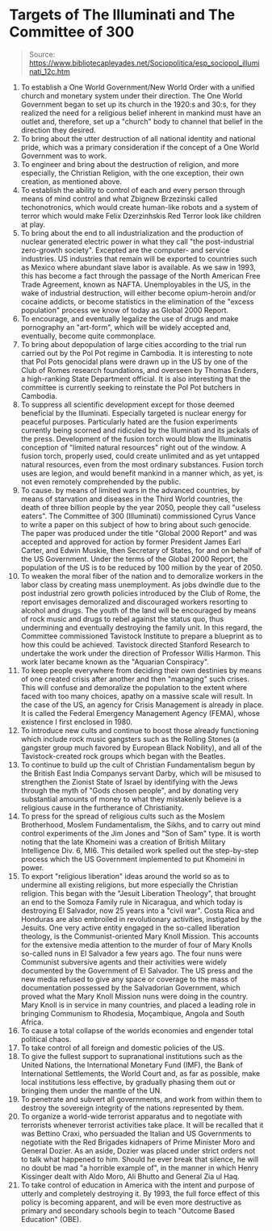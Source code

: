# Targets of The Illuminati and The Committee of 300

> Source: https://www.bibliotecapleyades.net/Sociopolitica/esp_sociopol_illuminati_12c.htm

1. To establish a
One World Government/New World Order with a unified church
and monetary system under their direction. The One World Government
began to set up its church in the 1920:s and 30:s, for they realized
the need for a religious belief inherent in mankind must have an
outlet and, therefore, set up a "church" body to channel that belief
in the direction they desired.
2. To bring about the utter destruction of all national
identity and national pride, which was a primary consideration if
the concept of a One World Government was to work.
3. To engineer and bring about the destruction of religion,
and more especially, the Christian Religion, with the one exception,
their own creation, as mentioned above.
4. To establish the ability to control of each and every
person through means of mind control and what
Zbignew
Brzezinski called techonotronics, which would create
human-like robots and a system of terror which would make Felix
Dzerzinhskis Red Terror look like children at play.
5. To bring about the end to all industrialization and the
production of nuclear generated electric power in what they call
"the post-industrial zero-growth society". Excepted are the
computer- and service industries. US industries that remain will be
exported to countries such as Mexico where abundant slave labor is
available. As we saw in 1993, this has become a fact through the
passage of the North American Free Trade Agreement, known as
NAFTA. Unemployables in the US, in the wake of industrial
destruction, will either become opium-heroin and/or cocaine addicts,
or become statistics in the elimination of the "excess population"
process we know of today as
Global 2000 Report.
6. To encourage, and eventually legalize the use of drugs
and make pornography an "art-form", which will be widely
accepted and, eventually, become quite commonplace.
7. To bring about depopulation of large cities
according to the trial run carried out by the Pol Pot regime in
Cambodia. It is interesting to note that Pol Pots genocidal
plans were drawn up in the US by one of the Club of Romes
research foundations, and overseen by Thomas Enders, a
high-ranking State Department official. It is also interesting that
the committee is currently seeking to reinstate the Pol Pot butchers
in Cambodia.
8. To suppress all scientific development except for those
deemed beneficial by the Illuminati. Especially targeted is nuclear
energy for peaceful purposes. Particularly hated are the fusion
experiments currently being scorned and ridiculed by the
Illuminati and its jackals of the press. Development of the fusion
torch would blow the Illuminatis conception of "limited natural
resources" right out of the window. A fusion torch, properly used,
could create unlimited and as yet untapped natural resources, even
from the most ordinary substances. Fusion torch uses are
legion, and would benefit mankind in a manner which, as yet, is not
even remotely comprehended by the public.
9. To cause. by means of limited wars in the advanced
countries, by means of starvation and diseases in the Third World
countries, the death of three billion people by the year
2050, people they call "useless eaters". The Committee of 300
(Illuminati) commissioned Cyrus Vance to write a paper on this
subject of how to bring about such genocide. The paper was produced
under the title "Global
2000 Report" and was accepted and approved for action by
former President James Earl Carter, and Edwin Muskie,
then Secretary of States, for and on behalf of the US Government.
Under the terms of the
Global 2000 Report, the population of the US is to be reduced by 100 million by the year
of 2050.
10. To weaken the moral fiber of the nation and to demoralize
workers in the labor class by creating mass unemployment. As jobs
dwindle due to the post industrial zero growth policies introduced
by the Club of Rome, the report envisages demoralized and
discouraged workers resorting to alcohol and drugs. The youth of the
land will be encouraged by means of rock music and drugs to rebel
against the status quo, thus undermining and eventually destroying
the family unit. In this regard, the Committee commissioned
Tavistock Institute to prepare a blueprint as to how this could
be achieved. Tavistock directed Stanford Research to undertake the
work under the direction of Professor Willis Harmon. This
work later became known as the "Aquarian
Conspiracy".
11. To keep people everywhere from deciding their own
destinies by means of one created crisis after another
and then "managing" such crises. This will confuse and demoralize
the population to the extent where faced with too many choices,
apathy on a massive scale will result. In the case of the US, an
agency for Crisis Management is already in place. It is called the
Federal Emergency Management Agency
(FEMA), whose existence I first enclosed in 1980.
12. To introduce new cults and continue to boost those
already functioning which include rock music gangsters such as the
Rolling Stones (a gangster group much favored by European Black
Nobility), and all of the Tavistock-created rock groups which
began with the Beatles.
13. To continue to build up the cult of Christian
Fundamentalism begun by the British East India Companys servant
Darby, which will be misused to strengthen the Zionist State of
Israel by identifying with the Jews through the myth of "Gods
chosen people", and by donating very substantial amounts of
money to what they mistakenly believe is a religious cause in the
furtherance of Christianity.
14. To press for the spread of religious cults such as the
Moslem Brotherhood, Moslem Fundamentalism, the Sikhs,
and to carry out mind control experiments of the Jim Jones and "Son
of Sam" type. It is worth noting that the late Khomeini was a
creation of British Military Intelligence Div. 6, MI6. This detailed
work spelled out the step-by-step process which the US Government
implemented to put Khomeini in power.
15. To export "religious liberation" ideas around the world
so as to undermine all existing religions, but more especially the
Christian religion. This began with the "Jesuit Liberation
Theology", that brought an end to the Somoza Family rule
in Nicaragua, and which today is destroying El Salvador, now 25
years into a "civil war". Costa Rica and Honduras are also embroiled
in revolutionary activities, instigated by the Jesuits. One very
active entity engaged in the so-called liberation theology, is the
Communist-oriented Mary Knoll Mission. This accounts for the
extensive media attention to the murder of four of Mary Knolls
so-called nuns in El Salvador a few years ago. The four nuns
were Communist subversive agents and their activities were widely
documented by the Government of El Salvador. The US press and the
new media refused to give any space or coverage to the mass of
documentation possessed by the Salvadorian Government, which proved
what the Mary Knoll Mission nuns were doing in the country. Mary
Knoll is in service in many countries, and placed a leading role
in bringing Communism to Rhodesia, Moçambique, Angola and South
Africa.
16. To cause a total collapse of the worlds economies
and engender total political chaos.
17. To take control of all foreign and domestic
policies of the US.
18. To give the fullest support to supranational institutions
such as the United Nations, the International Monetary Fund (IMF),
the Bank of International Settlements, the World Court
and, as far as possible, make local institutions less effective, by
gradually phasing them out or bringing them under the mantle of
the UN.
19. To penetrate and subvert all governments, and work from
within them to destroy the sovereign integrity of the nations
represented by them.
20. To organize a world-wide terrorist apparatus and
to negotiate with terrorists whenever terrorist activities take
place. It will be recalled that it was Bettino Craxi, who
persuaded the Italian and US Governments to negotiate with the Red
Brigades kidnapers of Prime Minister Moro and General Dozier. As an
aside, Dozier was placed under strict orders not to talk what
happened to him. Should he ever break that silence, he will no doubt
be mad "a horrible example of", in the manner in which Henry
Kissinger dealt with Aldo Moro, Ali Bhutto and
General Zia ul Haq.
21. To take control of education in America with the
intent and purpose of utterly and completely destroying it. By 1993,
the full force effect of this policy is becoming apparent, and will
be even more destructive as primary and secondary schools begin to
teach "Outcome Based Education" (OBE).
